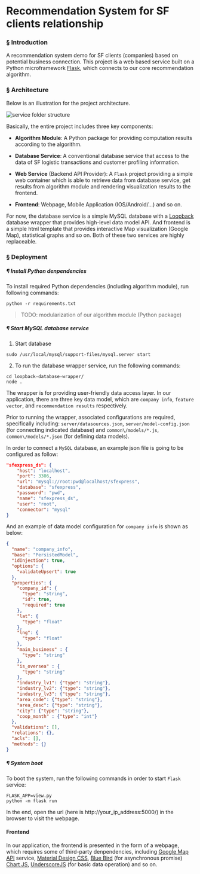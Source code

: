 Recommendation System for SF clients relationship
===

### § Introduction

A recommendation system demo for SF clients (companies) based on potential business connection. This project is a web based service built on a Python microframework [Flask](http://flask.pocoo.org/), which connects to our core recommendation algorithm.

### § Architecture

Below is an illustration for the project architecture.

![service folder structure]()

Basically, the entire project includes three key components:

- **Algorithm Module**: A Python package for providing computation results according to the algorithm.

- **Database Service**: A conventional database service that access to the data of SF logistic transactions and customer profiling information.
- **Web Service** (Backend API Provider): A `Flask` project providing a simple web container which is able to retrieve data from database service, get results from algorithm module and rendering visualization results to the frontend.
- **Frontend**: Webpage, Mobile Application (IOS/Android/...) and so on.

For now, the database service is a simple MySQL database with a [Loopback](https://loopback.io/) database wrapper that provides high-level data model API. And frontend is a simple html template that provides interactive Map visualization (Google Map), statistical graphs and so on. Both of these two services are highly replaceable.

### § Deployment

##### ¶ Install Python denpendencies

To install required Python dependencies (including algorithm module), run following commands:
```
python -r requirements.txt
```

> TODO: modularization of our algorithm module (Python package)

##### ¶ Start MySQL database service

1. Start database
```
sudo /usr/local/mysql/support-files/mysql.server start
```
2. To run the database wrapper service, run the following commands:
```
cd loopback-database-wrapper/
node .
```
The wrapper is for providing user-friendly data access layer. In our application, there are three key data model, which are `company info`, `feature vector`, and `recommendation results` respectively.

Prior to running the wrapper, associated configurations are required, specifically including: `server/datasources.json`, `server/model-config.json` (for connecting indicated database) and `common\/models/*.js`, `common\/models/*.json` (for defining data models).

In order to connect a `MySQL` database, an example json file is going to be configured as follow:
```json
"sfexpress_ds": {
    "host": "localhost",
    "port": 3306,
    "url": "mysql://root:pwd@localhost/sfexpress",
    "database": "sfexpress",
    "password": "pwd",
    "name": "sfexpress_ds",
    "user": "root",
    "connector": "mysql"
}
```
And an example of data model configuration for `company info` is shown as below:
```json
{
  "name": "company_info",
  "base": "PersistedModel",
  "idInjection": true,
  "options": {
    "validateUpsert": true
  },
  "properties": {
    "company_id": {
      "type": "string",
      "id": true,
      "required": true
    },
    "lat": {
      "type": "float"
    },
    "lng": {
      "type": "float"
    },
    "main_business" : {
      "type": "string"
    },
    "is_oversea" : {
      "type": "string"
    },
    "industry_lv1": {"type": "string"},
    "industry_lv2": {"type": "string"},
    "industry_lv3": {"type": "string"},
    "area_code": {"type": "string"},
    "area_desc": {"type": "string"},
    "city": {"type": "string"},
    "coop_month" : {"type": "int"}
  },
  "validations": [],
  "relations": {},
  "acls": [],
  "methods": {}
}
```

##### ¶ System boot
To boot the system, run the following commands in order to start `Flask` service:

```
FLASK_APP=view.py
python -m flask run
```

In the end, open the url (here is http://your_ip_address:5000/) in the browser to visit the webpage.

#### Frontend

In our application, the frontend is presented in the form of a webpage, which requires some of third-party denpendencies, including [Google Map API](https://cloud.google.com/maps-platform/) service, [Material Design CSS](https://materializecss.com/), [Blue Bird](http://bluebirdjs.com/docs/getting-started.html) (for asynchronous promise) [Chart JS](http://www.chartjs.org/docs/latest/), [UnderscoreJS](http://underscorejs.org/) (for basic data operation) and so on.
